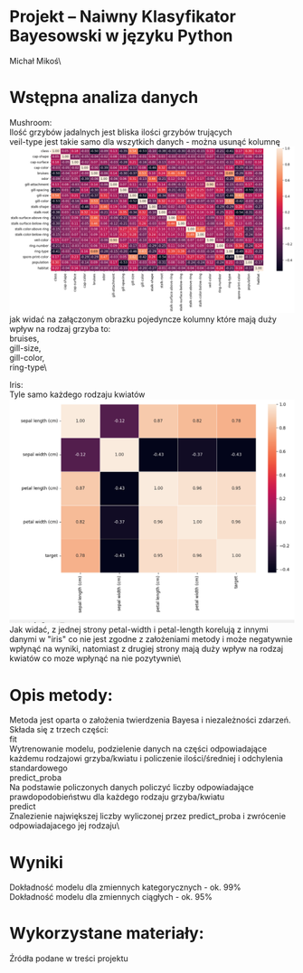 # Projekt – Naiwny Klasyfikator Bayesowski w języku Python

Michał Mikoś\

# Wstępna analiza danych

Mushroom:\
Ilość grzybów jadalnych jest bliska ilości grzybów trujących\
veil-type jest takie samo dla wszytkich danych - można usunąć kolumnę\
![korelacja grzybow](/mushroom_corr.png)
jak widać na załączonym obrazku pojedyncze kolumny które mają duży wpływ na rodzaj grzyba to:\
bruises,\
gill-size,\
gill-color,\
ring-type\

Iris:\
Tyle samo każdego rodzaju kwiatów\
![korelacja kwiatów](/iris_corr.png)
Jak widać, z jednej strony petal-width i petal-length korelują z innymi danymi w "iris" co nie jest zgodne z założeniami metody i może negatywnie wpłynąć na wyniki, natomiast z drugiej strony mają duży wpływ na rodzaj kwiatów co moze wpłynąć na nie pozytywnie\

# Opis metody:

Metoda jest oparta o założenia twierdzenia Bayesa i niezależności zdarzeń.\
Składa się z trzech części:\
fit\
Wytrenowanie modelu, podzielenie danych na części odpowiadające każdemu rodzajowi grzyba/kwiatu i policzenie ilości/średniej i odchylenia standardowego\
predict_proba\
Na podstawie policzonych danych policzyć liczby odpowiadające prawdopodobieństwu dla każdego rodzaju grzyba/kwiatu\
predict\
Znalezienie największej liczby wyliczonej przez predict_proba i zwrócenie odpowiadajacego jej rodzaju\

# Wyniki

Dokładność modelu dla zmiennych kategorycznych - ok. 99%\
Dokładność modelu dla zmiennych ciągłych - ok. 95%

# Wykorzystane materiały:

Źródła podane w treści projektu
